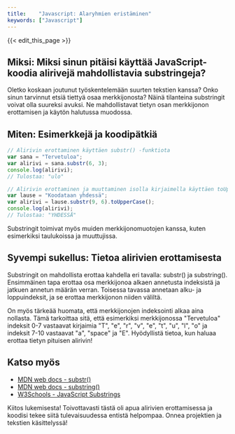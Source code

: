 ```yaml
---
title:    "Javascript: Alaryhmien eristäminen"
keywords: ["Javascript"]
---
```


{{< edit_this_page >}}

## Miksi: Miksi sinun pitäisi käyttää JavaScript-koodia alirivejä mahdollistavia substringeja?

Oletko koskaan joutunut työskentelemään suurten tekstien kanssa? Onko sinun tarvinnut etsiä tiettyä osaa merkkijonosta? Näinä tilanteina substringit voivat olla suureksi avuksi. Ne mahdollistavat tietyn osan merkkijonon erottamisen ja käytön halutussa muodossa.

## Miten: Esimerkkejä ja koodipätkiä

```Javascript
// Alirivin erottaminen käyttäen substr() -funktiota
var sana = "Tervetuloa";
var alirivi = sana.substr(6, 3);
console.log(alirivi);
// Tulostaa: "ulo"

// Alirivin erottaminen ja muuttaminen isolla kirjaimella käyttäen toUpperCase() -funktiota
var lause = "Koodataan yhdessä";
var alirivi = lause.substr(9, 6).toUpperCase();
console.log(alirivi);
// Tulostaa: "YHDESSÄ"
```

Substringit toimivat myös muiden merkkijonomuotojen kanssa, kuten esimerkiksi taulukoissa ja muuttujissa.

## Syvempi sukellus: Tietoa alirivien erottamisesta

Substringit on mahdollista erottaa kahdella eri tavalla: substr() ja substring(). Ensimmäinen tapa erottaa osa merkkijonoa alkaen annetusta indeksistä ja jatkuen annetun määrän verran. Toisessa tavassa annetaan alku- ja loppuindeksit, ja se erottaa merkkijonon niiden väliltä.

On myös tärkeää huomata, että merkkijonojen indeksointi alkaa aina nollasta. Tämä tarkoittaa sitä, että esimerkiksi merkkijonossa "Tervetuloa" indeksit 0-7 vastaavat kirjaimia "T", "e", "r", "v", "e", "t", "u", "l", "o" ja indeksit 7-10 vastaavat "a", "space" ja "E". Hyödyllistä tietoa, kun haluaa erottaa tietyn pituisen alirivin!

## Katso myös

- [MDN web docs - substr()](https://developer.mozilla.org/en-US/docs/Web/JavaScript/Reference/Global_Objects/String/substr)
- [MDN web docs - substring()](https://developer.mozilla.org/en-US/docs/Web/JavaScript/Reference/Global_Objects/String/substring)
- [W3Schools - JavaScript Substrings](https://www.w3schools.com/js/js_string_substrings.asp)

Kiitos lukemisesta! Toivottavasti tästä oli apua alirivien erottamisessa ja koodisi tekee siitä tulevaisuudessa entistä helpompaa. Onnea projektien ja tekstien käsittelyssä!